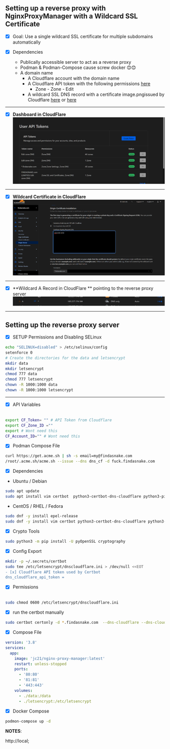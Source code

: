 ## Setting up a reverse proxy with NginxProxyManager with a Wildcard SSL Certificate

- [x] Goal: Use a single wildcard SSL certificate for multiple subdomains automatically 


- [x] Dependencies
  - Publically accessible server to act as a reverse proxy
  - Podman & Podman-Compose cause screw docker 😊😊
  - A domain name
    - A Cloudflare account with the domain name
    - A Cloudflare API token with the following permissions <a href="https://dash.cloudflare.com/profile/api-tokens">here</a> 
      - Zone - Zone - Edit
    -  A wildcard SSL DNS record with a certificate image.pngissued by Cloudflare <a href="https://dash.cloudflare.com/929ec37202defab79c90cb35c96b348f/findasnake.com/ssl-tls/origin">here</a> or <a href="https://dash.cloudflare.com/929ec37202defab79c90cb35c96b348f/findasnake.com/ssl-tls/client-certificates">here</a>

---
- [x] **Dashboard in CloudFlare**
![Alt text](image.png?raw=true "API Token  Location")

---

- [x] **Wildcard Certificate in CloudFlare**
![Alt text](image-1.png)

---

- [x] **Wildcard A Record in CloudFlare ** pointing to the reverse proxy server
![Alt text](image-2.png)

---

## **Setting up the reverse proxy server**



- [x] SETUP Permissions and Disabling SELinux

```bash
echo "SELINUX=disabled" > /etc/selinux/config
setenforce 0
# Create the directories for the data and letsencrypt
mkdir data 
mkdir letsencrypt
chmod 777 data
chmod 777 letsencrypt
chown -R 1000:1000 data
chown -R 1000:1000 letsencrypt
```
---

- [x] API Variables

```bash

export CF_Token= "" # API Token from Cloudflare
export CF_Zone_ID =""
export # Wont need this 
CF_Account_ID="" # Wont need this
````

- [x] Podman Compose File


```bash
curl https://get.acme.sh | sh -s email=my@findasnake.com
/root/.acme.sh/acme.sh --issue --dns dns_cf -d fuck.findasnake.com

```

- [x] Dependencies 

- Ubuntu / Debian

```bash
sudo apt update
sudo apt install vim certbot  python3-certbot-dns-cloudflare python3-pip
```

- CentOS / RHEL / Fedora
```bash
sudo dnf -y install epel-release
sudo dnf -y install vim certbot python3-certbot-dns-cloudflare python3-pip
```

- [x] Crypto Tools
```bash
sudo python3 -m pip install -U pyOpenSSL cryptography
```
- [x] Config Export
```bash
mkdir -p ~/.secrets/certbot
sudo tee /etc/letsencrypt/dnscloudflare.ini > /dev/null <<EOT
- [x] Cloudflare API token used by Certbot
dns_cloudflare_api_token = 
```
- [x] Permissions

```bash

sudo chmod 0600 /etc/letsencrypt/dnscloudflare.ini
```

- [x] run the certbot manually
```bash
sudo certbot certonly -d *.findasnake.com  --dns-cloudflare --dns-cloudflare-credentials /etc/letsencrypt/dnscloudflare.ini \    --post-hook "service nginx reload" --non-interactive --agree-tos     --email someone-who-pays-attention-to-emails@findasnake.com
```

- [x] Compose File
```yaml
version: '3.8'
services:
  app:
    image: 'jc21/nginx-proxy-manager:latest'
    restart: unless-stopped
    ports:
      - '80:80'
      - '81:81'
      - '443:443'
    volumes:
      - ./data:/data
      - ./letsencrypt:/etc/letsencrypt
```

- [x] Docker Compose

```bash
podmon-compose up -d
```

**NOTES**:

http://local;

